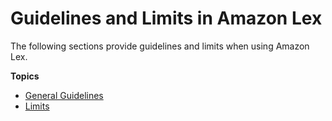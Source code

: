 # Guidelines and Limits in Amazon Lex<a name="guidelines-and-limits"></a>

The following sections provide guidelines and limits when using Amazon Lex\.

**Topics**
+ [General Guidelines](gl-guidelines.md)
+ [Limits](gl-limits.md)
